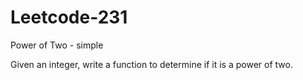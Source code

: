 # Leetcode-231
Power of Two - simple

Given an integer, write a function to determine if it is a power of two.